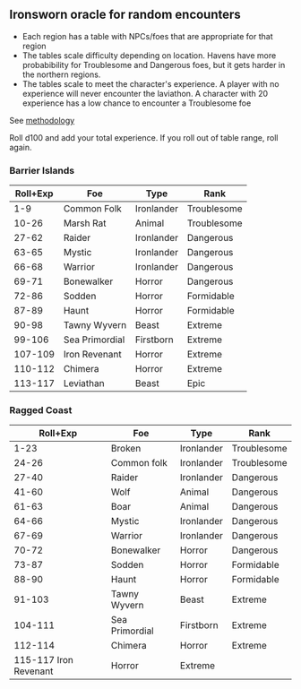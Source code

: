 ## Ironsworn oracle for random encounters

- Each region has a table with NPCs/foes that are appropriate for that region
- The tables scale difficulty depending on location. Havens have more probabibility for Troublesome and Dangerous foes, but it gets harder in the northern regions.
- The tables scale to meet the character's experience. A player with no experience will never encounter the laviathon. A character with 20 experience has a low chance to encounter a Troublesome foe

See [methodology](methodology.md)

Roll d100 and add your total experience. If you roll out of table range, roll again.

### Barrier Islands

Roll+Exp | Foe | Type | Rank
--- | --- | --- | ---
1-9 | Common Folk | Ironlander | Troublesome
10-26 | Marsh Rat | Animal | Troublesome
27-62 | Raider | Ironlander | Dangerous
63-65 | Mystic | Ironlander | Dangerous
66-68 | Warrior | Ironlander | Dangerous
69-71 | Bonewalker | Horror | Dangerous
72-86 | Sodden | Horror | Formidable
87-89 | Haunt | Horror | Formidable
90-98 | Tawny Wyvern | Beast | Extreme
99-106 | Sea Primordial | Firstborn | Extreme
107-109 | Iron Revenant | Horror | Extreme
110-112 | Chimera | Horror | Extreme
113-117 | Leviathan | Beast | Epic

### Ragged Coast 

Roll+Exp | Foe | Type | Rank
--- | --- | --- | ---
1-23 | Broken | Ironlander | Troublesome
24-26 | Common folk | Ironlander | Troublesome
27-40 | Raider | Ironlander | Dangerous
41-60 | Wolf | Animal | Dangerous
61-63 | Boar | Animal | Dangerous
64-66 | Mystic | Ironlander | Dangerous
67-69 | Warrior | Ironlander | Dangerous
70-72 | Bonewalker | Horror | Dangerous
73-87 | Sodden | Horror | Formidable
88-90 | Haunt | Horror | Formidable
91-103 | Tawny Wyvern | Beast | Extreme
104-111 | Sea Primordial | Firstborn | Extreme
112-114 | Chimera | Horror | Extreme
115-117 Iron Revenant | Horror | Extreme


